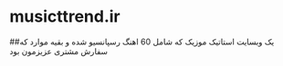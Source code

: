 # musicttrend.ir
##یک وبسایت استاتیک موزیک که شامل 60 اهنگ رسپانسیو شده و بقیه موارد که سفارش مشتری عزیزمون بود 
